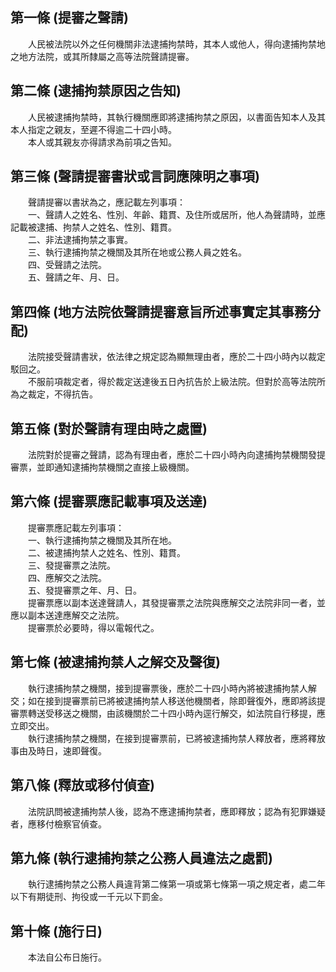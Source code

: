 第一條 (提審之聲請)
-------------------
　　人民被法院以外之任何機關非法逮捕拘禁時，其本人或他人，得向逮捕拘禁地之地方法院，或其所隸屬之高等法院聲請提審。  


第二條 (逮捕拘禁原因之告知)
---------------------------
　　人民被逮捕拘禁時，其執行機關應即將逮捕拘禁之原因，以書面告知本人及其本人指定之親友，至遲不得逾二十四小時。  
　　本人或其親友亦得請求為前項之告知。  


第三條 (聲請提審書狀或言詞應陳明之事項)
---------------------------------------
　　聲請提審以書狀為之，應記載左列事項：  
　　一、聲請人之姓名、性別、年齡、籍貫、及住所或居所，他人為聲請時，並應記載被逮捕、拘禁人之姓名、性別、籍貫。  
　　二、非法逮捕拘禁之事實。  
　　三、執行逮捕拘禁之機關及其所在地或公務人員之姓名。  
　　四、受聲請之法院。  
　　五、聲請之年、月、日。  


第四條 (地方法院依聲請提審意旨所述事實定其事務分配)
---------------------------------------------------
　　法院接受聲請書狀，依法律之規定認為顯無理由者，應於二十四小時內以裁定駁回之。  
　　不服前項裁定者，得於裁定送達後五日內抗告於上級法院。但對於高等法院所為之裁定，不得抗告。  


第五條 (對於聲請有理由時之處置)
-------------------------------
　　法院對於提審之聲請，認為有理由者，應於二十四小時內向逮捕拘禁機關發提審票，並即通知逮捕拘禁機關之直接上級機關。  


第六條 (提審票應記載事項及送達)
-------------------------------
　　提審票應記載左列事項：  
　　一、執行逮捕拘禁之機關及其所在地。  
　　二、被逮捕拘禁人之姓名、性別、籍貫。  
　　三、發提審票之法院。  
　　四、應解交之法院。  
　　五、發提審票之年、月、日。  
　　提審票應以副本送達聲請人，其發提審票之法院與應解交之法院非同一者，並應以副本送達應解交之法院。  
　　提審票於必要時，得以電報代之。  


第七條 (被逮捕拘禁人之解交及聲復)
---------------------------------
　　執行逮捕拘禁之機關，接到提審票後，應於二十四小時內將被逮捕拘禁人解交；如在接到提審票前已將被逮捕拘禁人移送他機關者，除即聲復外，應即將該提審票轉送受移送之機關，由該機關於二十四小時內逕行解交，如法院自行移提，應立即交出。  
　　執行逮捕拘禁之機關，在接到提審票前，已將被逮捕拘禁人釋放者，應將釋放事由及時日，速即聲復。  


第八條 (釋放或移付偵查)
-----------------------
　　法院訊問被逮捕拘禁人後，認為不應逮捕拘禁者，應即釋放；認為有犯罪嫌疑者，應移付檢察官偵查。  


第九條 (執行逮捕拘禁之公務人員違法之處罰)
-----------------------------------------
　　執行逮捕拘禁之公務人員違背第二條第一項或第七條第一項之規定者，處二年以下有期徒刑、拘役或一千元以下罰金。  


第十條 (施行日)
---------------
　　本法自公布日施行。